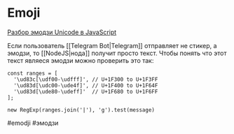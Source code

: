 # Emoji

[Разбор эмодзи Unicode в JavaScript](http://crocodillon.com/blog/parsing-emoji-unicode-in-javascript)

Если пользователь [[Telegram Bot|Telegram]] отправляет не стикер, а эмодзи, то [[NodeJS|нода]] получит просто текст. Чтобы понять что этот текст являеся эмодзи можно проверить это так:

```
const ranges = [
  '\ud83c[\udf00-\udfff]', // U+1F300 to U+1F3FF
  '\ud83d[\udc00-\ude4f]', // U+1F400 to U+1F64F
  '\ud83d[\ude80-\udeff]'  // U+1F680 to U+1F6FF
];

new RegExp(ranges.join('|'), 'g').test(message)
```

#emodji #эмодзи